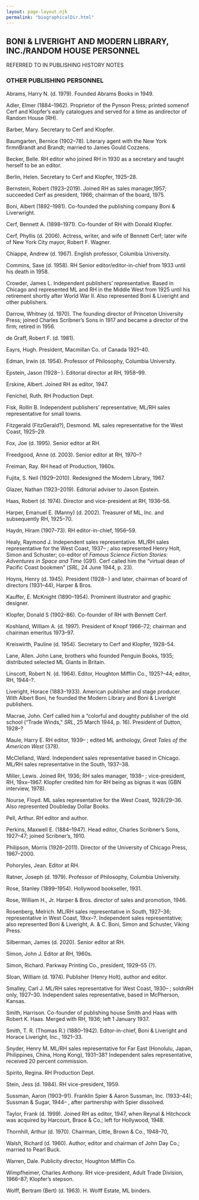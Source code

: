 ```yaml
---
layout: page-layout.njk
permalink: "biographicalDir.html"
---
```


## BONI & LIVERIGHT AND MODERN LIBRARY, INC./RANDOM HOUSE PERSONNEL
REFERRED TO IN PUBLISHING HISTORY NOTES 

### OTHER PUBLISHING PERSONNEL  

Abrams, Harry N. (d. 1979). Founded Abrams Books in 1949.  

Adler, Elmer (1884–1962). Proprietor of the Pynson Press; printed somenof Cerf and Klopfer’s early catalogues and served for a time as andirector of Random House (RH).  

Barber, Mary. Secretary to Cerf and Klopfer.  

Baumgarten, Bernice (1902–78). Literary agent with the New York firmnBrandt and Brandt; married to James Gould Cozzens.  

Becker, Belle. RH editor who joined RH in 1930 as a secretary and taught herself to be an editor.  

Berlin, Helen. Secretary to Cerf and Klopfer, 1925–28.  

Bernstein, Robert (1923–2019). Joined RH as sales manager,1957; succeeded Cerf as president, 1966; chairman of the board, 1975.  

Boni, Albert (1892–1981). Co-founded the publishing company Boni & Liverwright.  

Cerf, Bennett A. (1898–1971). Co-founder of RH with Donald Klopfer.  

Cerf, Phyllis (d. 2006). Actress, writer, and wife of Bennett Cerf; later wife of New York City mayor, Robert F. Wagner.  

Chiappe, Andrew (d. 1967). English professor, Columbia University.  

Commins, Saxe (d. 1958). RH Senior editor/editor-in-chief from 1933 until his death in 1958.  

Crowder, James L. Independent publishers’ representative. Based in Chicago and represented ML and RH in the Middle West from 1925 until his retirement shortly after World War II. Also represented Boni & Liveright and other publishers.  

Darrow, Whitney (d. 1970). The founding director of Princeton University Press; joined Charles Scribner’s Sons in 1917 and became a director of the firm; retired in 1956.  

de Graff, Robert F. (d. 1981).  

Eayrs, Hugh. President, Macmillan Co. of Canada 1921–40.  

Edman, Irwin (d. 1954). Professor of Philosophy, Columbia University.  

Epstein, Jason (1928– ). Editorial director at RH, 1958–99.  

Erskine, Albert. Joined RH as editor, 1947.  

Fenichel, Ruth. RH Production Dept.  

Fisk, Rollin B. Independent publishers’ representative; ML/RH sales representative for small towns.  

Fitzgerald (FitzGerald?), Desmond. ML sales representative for the West Coast, 1925–29.  

Fox, Joe (d. 1995). Senior editor at RH.  

Freedgood, Anne (d. 2003). Senior editor at RH, 1970–?  

Freiman, Ray. RH head of Production, 1960s.  

Fujita, S. Neil (1929–2010). Redesigned the Modern Library, 1967.  

Glazer, Nathan (1923–2019). Editorial adviser to Jason Epstein.  

Haas, Robert (d. 1974). Director and vice-president at RH, 1936–56.  

Harper, Emanuel E. (Manny) (d. 2002). Treasurer of ML, Inc. and subsequently RH, 1925–70.  

Haydn, Hiram (1907–73). RH editor-in-chief, 1956–59.  

Healy, Raymond J. Independent sales representative. ML/RH sales representative for the West Coast, 1937– ; also represented Henry Holt, Simon and Schuster; co-editor of *Famous Science Fiction Stories: Adventures in Space and Time* (G91). Cerf called him the “virtual dean of Pacific Coast bookmen” (*SRL*, 24 June 1944, p. 23).  

Hoyns, Henry (d. 1945). President (1928– ) and later, chairman of board of directors (1931–44), Harper & Bros.  

Kauffer, E. McKnight (1890–1954). Prominent illustrator and graphic designer.  

Klopfer, Donald S (1902–86). Co-founder of RH with Bennett Cerf.  

Koshland, William A. (d. 1997). President of Knopf 1966–72; chairman and chairman emeritus 1973–97.  

Kreiswirth, Pauline (d. 1954). Secretary to Cerf and Klopfer, 1928–54.  

Lane, Allen. John Lane, brothers who founded Penguin Books, 1935; distributed selected ML Giants in Britain.  

Linscott, Robert N. (d. 1964). Editor, Houghton Mifflin Co., 1925?–44; editor, RH, 1944–?.  

Liveright, Horace (1883–1933). American publisher and stage producer. With Albert Boni, he founded the Modern Library and Boni & Liveright publishers.  

Macrae, John. Cerf called him a “colorful and doughty publisher of the old school (“Trade Winds,” *SRL*, 25 March 1944, p. 16). President of Dutton, 1928–?  

Maule, Harry E. RH editor, 1939– ; edited ML anthology, *Great Tales of the American West* (378).  

McClelland, Ward. Independent sales representative based in Chicago. ML/RH sales representative in the South, 1937–38.  

Miller, Lewis. Joined RH, 1936; RH sales manager, 1938– ; vice-president, RH, 19xx–1967. Klopfer credited him for RH being as bignas it was (GBN interview, 1978).  

Nourse, Floyd. ML sales representative for the West Coast, 1928/29–36. Also represented Doubleday Dollar Books.  

Pell, Arthur. RH editor and author.  

Perkins, Maxwell E. (1884–1947). Head editor, Charles Scribner’s Sons, 1927–47; joined Scribner’s, 1910.  

Philipson, Morris (1926–2011). Director of the University of Chicago Press, 1967–2000.  

Pohoryles, Jean. Editor at RH.  

Ratner, Joseph (d. 1979). Professor of Philosophy, Columbia University.  

Rose, Stanley (1899–1954). Hollywood bookseller, 1931.  

Rose, William H., Jr. Harper & Bros. director of sales and promotion, 1946.  

Rosenberg, Melrich. ML/RH sales representative in South, 1927–36; representative in West Coast, 19xx–?. Independent sales representative; also represented Boni & Liveright, A. & C. Boni, Simon and Schuster, Viking Press.  

Silberman, James (d. 2020). Senior editor at RH.  

Simon, John J. Editor at RH, 1960s.  

Simon, Richard. Parkway Printing Co., president, 1929–55 (?).  

Sloan, William (d. 1974). Publisher (Henry Holt), author and editor.  

Smalley, Carl J. ML/RH sales representative for West Coast, 1930– ; soldnRH only, 1927–30. Independent sales representative, based in McPherson, Kansas.  

Smith, Harrison. Co-founder of publishing house Smith and Haas with Robert K. Haas. Merged with RH, 1936; left 1 January 1937.  

Smith, T. R. (Thomas R.) (1880–1942). Editor-in-chief, Boni & Liveright and Horace Liveright, Inc., 1921–33.  

Snyder, Henry M. ML/RH sales representative for Far East (Honolulu, Japan, Philippines, China, Hong Kong), 1931–38? Independent sales representative, received 20 percent commission.  

Spirito, Regina. RH Production Dept.  

Stein, Jess (d. 1984). RH vice-president, 1959.  

Sussman, Aaron (1903–91). Franklin Spier & Aaron Sussman, Inc. (1933–44); Sussman & Sugar, 1944– , after partnership with Spier dissolved.  

Taylor, Frank (d. 1999). Joined RH as editor, 1947, when Reynal & Hitchcock was acquired by Harcourt, Brace & Co.; left for Hollywood, 1948.  

Thornhill, Arthur (d. 1970). Chairman, Little, Brown & Co., 1948–70,  

Walsh, Richard (d. 1960). Author, editor and chairman of John Day Co.; married to Pearl Buck.  

Warren, Dale. Publicity director, Houghton Mifflin Co.  

Wimpfheimer, Charles Anthony. RH vice-president, Adult Trade Division, 1966–87; Klopfer’s stepson.  

Wolff, Bertram (Bert) (d. 1963). H. Wolff Estate, ML binders.